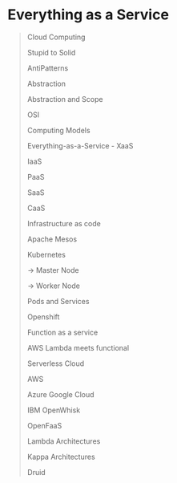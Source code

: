 # Everything as a Service

> Cloud Computing
>
> Stupid to Solid
>
> AntiPatterns
> 
> Abstraction
>
> Abstraction and Scope
> 
> OSI
>
> Computing Models
> 
> Everything-as-a-Service - XaaS
>
> IaaS
>
> PaaS
>
> SaaS
>
> CaaS
> 
> Infrastructure as code
> 
> Apache Mesos
>
> Kubernetes
>
> -> Master Node
>
> -> Worker Node
> 
> Pods and Services
> 
> Openshift
> 
> Function as a service
> 
> AWS Lambda meets functional
>
> Serverless Cloud
> 
> AWS
>
> Azure
> Google Cloud
>
> IBM OpenWhisk
> 
> OpenFaaS
> 
> Lambda Architectures
>
> Kappa Architectures
> 
> Druid
> 
